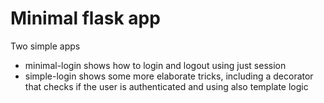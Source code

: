 Minimal flask app
=================

Two simple apps

   * minimal-login shows how to login and logout using just session
   * simple-login shows some more elaborate tricks, including a decorator that
     checks if the user is authenticated and using also template logic
